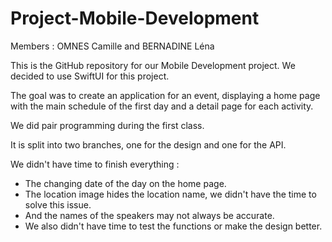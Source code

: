 # Project-Mobile-Development

Members : OMNES Camille and BERNADINE Léna

This is the GitHub repository for our Mobile Development project. We decided to use SwiftUI for this project.

The goal was to create an application for an event, displaying a home page with the main schedule of the first day and a detail page for each activity.

We did pair programming during the first class.

It is split into two branches, one for the design and one for the API.

We didn't have time to finish everything :

- The changing date of the day on the home page.
- The location image hides the location name, we didn't have the time to solve this issue.
- And the names of the speakers may not always be accurate.
- We also didn't have time to test the functions or make the design better.
